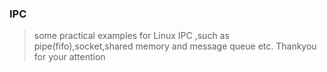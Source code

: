 ### IPC
>some practical examples for Linux IPC ,such as pipe(fifo),socket,shared memory and message queue etc.
>Thankyou for your attention
